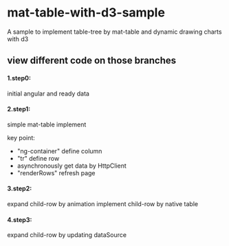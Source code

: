 # mat-table-with-d3-sample
A sample to implement table-tree by mat-table and dynamic drawing charts with d3 


## view different code on those branches
#### 1.step0:

initial angular and ready data

#### 2.step1:

simple mat-table implement

key point: 

  - "ng-container" define column
  - "tr" define row
  - asynchronously get data by HttpClient
  - "renderRows" refresh page
  
#### 3.step2:

expand child-row by animation
implement child-row by native table


#### 4.step3:

expand child-row by updating dataSource



